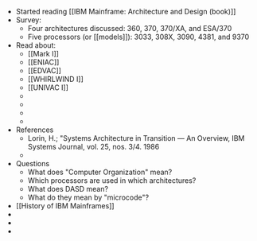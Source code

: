 - Started reading [[IBM Mainframe: Architecture and Design (book)]]
- Survey:
	- Four architectures discussed: 360, 370, 370/XA, and ESA/370
	- Five processors (or [[models]]): 3033, 308X, 3090, 4381, and 9370
- Read about:
	- [[Mark I]]
	- [[ENIAC]]
	- [[EDVAC]]
	- [[WHIRLWIND I]]
	- [[UNIVAC I]]
	-
	-
	-
	-
- References
	- Lorin, H.; "Systems Architecture in Transition — An Overview, IBM Systems Journal, vol. 25, nos. 3/4. 1986
	-
- Questions
	- What does "Computer Organization" mean?
	- Which processors are used in which architectures?
	- What does DASD mean?
	- What do they mean by "microcode"?
- [[History of IBM Mainframes]]
-
-
-